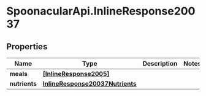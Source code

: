 # SpoonacularApi.InlineResponse20037

## Properties

Name | Type | Description | Notes
------------ | ------------- | ------------- | -------------
**meals** | [**[InlineResponse2005]**](InlineResponse2005.md) |  | 
**nutrients** | [**InlineResponse20037Nutrients**](InlineResponse20037Nutrients.md) |  | 


